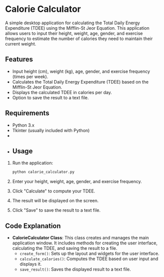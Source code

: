 # Calorie Calculator

A simple desktop application for calculating the Total Daily Energy Expenditure (TDEE) using the Mifflin-St Jeor Equation. This application allows users to input their height, weight, age, gender, and exercise frequency to estimate the number of calories they need to maintain their current weight.

## Features

- Input height (cm), weight (kg), age, gender, and exercise frequency (times per week).
- Calculates the Total Daily Energy Expenditure (TDEE) based on the Mifflin-St Jeor Equation.
- Displays the calculated TDEE in calories per day.
- Option to save the result to a text file.

## Requirements

- Python 3.x
- Tkinter (usually included with Python)
- 
- ## Usage

1. Run the application:
    ```bash
    python calorie_calculator.py
    ```

2. Enter your height, weight, age, gender, and exercise frequency.

3. Click "Calculate" to compute your TDEE.

4. The result will be displayed on the screen.

5. Click "Save" to save the result to a text file.

## Code Explanation

- **CalorieCalculator Class**: This class creates and manages the main application window. It includes methods for creating the user interface, calculating the TDEE, and saving the result to a file.
  - `create_form()`: Sets up the layout and widgets for the user interface.
  - `calculate_calories()`: Computes the TDEE based on user input and displays it.
  - `save_result()`: Saves the displayed result to a text file.
